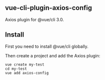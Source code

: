 ## vue-cli-plugin-axios-config

Axios plugin for @vue/cli 3.0.

## Install

First you need to install @vue/cli globally.

Then create a project and add the Axios plugin:

```
vue create my-test
cd my-test
vue add axios-config
```
